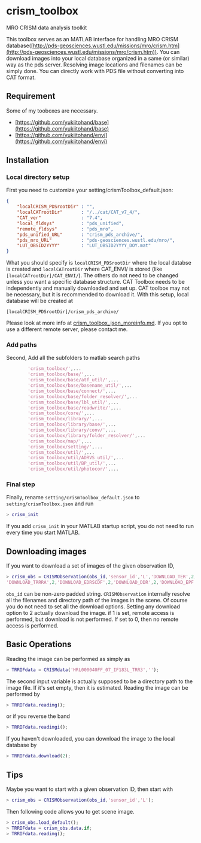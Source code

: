 # crism_toolbox
MRO CRISM data analysis toolkit

This toolbox serves as an MATLAB interface for handling MRO CRISM database([http://pds-geosciences.wustl.edu/missions/mro/crism.htm](http://pds-geosciences.wustl.edu/missions/mro/crism.htm)). You can download images into your local database organized in a same (or similar) way as the pds server. Resolving image locations and filenames can be simply done. You can directly work with PDS file without converting into CAT format.

## Requirement
Some of my tooboxes are necessary.
* [https://github.com/yukiitohand/base](https://github.com/yukiitohand/base)
* [https://github.com/yukiitohand/envi](https://github.com/yukiitohand/envi)

## Installation
### Local directory setup
First you need to customize your setting/crismToolbox_default.json:
```json
{
    "localCRISM_PDSrootDir" : "",
    "localCATrootDir"       : "/../cat/CAT_v7_4/",
    "CAT_ver"               : "7.4",
    "local_fldsys"          : "pds_unified",
    "remote_fldsys"         : "pds_mro",
    "pds_unified_URL"       : "crism_pds_archive/",
    "pds_mro_URL"           : "pds-geosciences.wustl.edu/mro/",
    "LUT_OBSID2YYYY"        : "LUT_OBSID2YYYY_DOY.mat"
}
```
What you should specify is `localCRISM_PDSrootDir` where the local databse is created and `localCATrootDir` where CAT_ENVI/ is stored (like `[localCATrootDir]/CAT_ENVI/`). The others do not need to be changed unless you want a specific database structure. CAT Toolbox needs to be independently and manually downloaded and set up. CAT toolbox may not be necessary, but it is recommended to download it. With this setup, local database will be created at
```
[localCRISM_PDSrootDir]/crism_pds_archive/
```
Please look at more info at [crism_toolbox_json_moreinfo.md](https://github.com/yukiitohand/crism_toolbox/blob/master/crism_toolbox_json_moreinfo.md). If you opt to use a different remote server, please contact me.

### Add paths
Second, Add all the subfolders to matlab search paths
```MATLAB
        'crism_toolbox/',...
        'crism_toolbox/base/',...
        'crism_toolbox/base/atf_util/',...
        'crism_toolbox/base/basename_util/',...
        'crism_toolbox/base/connect/',...
        'crism_toolbox/base/folder_resolver/',...
        'crism_toolbox/base/lbl_util/',...
        'crism_toolbox/base/readwrite/',...
        'crism_toolbox/core/',...
        'crism_toolbox/library/',...
        'crism_toolbox/library/base/',...
        'crism_toolbox/library/conv/',...
        'crism_toolbox/library/folder_resolver/',...
        'crism_toolbox/map/',...
        'crism_toolbox/setting/',...
        'crism_toolbox/util/',...
        'crism_toolbox/util/ADRVS_util/',...
        'crism_toolbox/util/BP_util/',...
        'crism_toolbox/util/photocor/',...
```

### Final step
Finally, rename `setting/crismToolbox_default.json` to `setting/crismToolbox.json` and run 
```MATLAB
> crism_init
```
If you add `crism_init` in your MATLAB startup script, you do not need to run every time you start MATLAB.

## Downloading images
If you want to download a set of images of the given observation ID, 
```matlab
> crism_obs = CRISMObservation(obs_id,'sensor_id','L','DOWNLOAD_TER',2,'DOWNLOAD_MTRDR',2,'DOWNLOAD_TRRIF',2,...
'DOWNLOAD_TRRRA',2,'DOWNLOAD_EDRSCDF',2,'DOWNLOAD_DDR',2,'DOWNLOAD_EPF',2);
```
`obs_id` can be non-zero padded string. `CRISMObservation` internally resolve all the filenames and directory path of the images in the scene. Of course you do not need to set all the download options. Setting any download option to 2 actually download the image. if 1 is set, remote access is performed, but download is not performed. If set to 0, then no remote access is performed.


## Basic Operations
Reading the image can be performed as simply as
```matlab
> TRRIFdata = CRISMdata('HRL000040FF_07_IF183L_TRR3','');
```
The second input variable is actually supposed to be a directory path to the image file. If it's set empty, then it is estimated. Reading the image can be performed by
```MATLAB
> TRRIFdata.readimg();
```
or if you reverse the band
```MATLAB
> TRRIFdata.readimgi();
```
If you haven't downloaded, you can download the image to the local database by 
```MATLAB
> TRRIFdata.download(2);
```
## Tips
Maybe you want to start with a given observation ID, then start with
```matlab
> crism_obs = CRISMObservation(obs_id,'sensor_id','L');
```
Then following code allows you to get scene image.
```matlab
> crism_obs.load_default();
> TRRIFdata = crism_obs.data.if;
> TRRIFdata.readimg();
```

